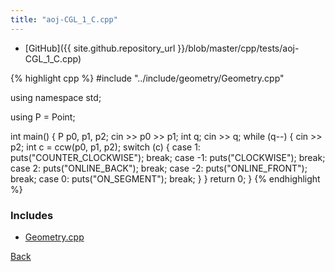 ```yaml
---
title: "aoj-CGL_1_C.cpp"
---
```


- [GitHub]({{ site.github.repository_url }}/blob/master/cpp/tests/aoj-CGL_1_C.cpp)

{% highlight cpp %}
#include "../include/geometry/Geometry.cpp"

using namespace std;

using P = Point<float11>;

int main() {
  P p0, p1, p2;
  cin >> p0 >> p1;
  int q;
  cin >> q;
  while (q--) {
    cin >> p2;
    int c = ccw(p0, p1, p2);
    switch (c) {
    case 1: puts("COUNTER_CLOCKWISE"); break;
    case -1: puts("CLOCKWISE"); break;
    case 2: puts("ONLINE_BACK"); break;
    case -2: puts("ONLINE_FRONT"); break;
    case 0: puts("ON_SEGMENT"); break;
    }
  }
  return 0;
}
{% endhighlight %}

### Includes

- [Geometry.cpp](../include/geometry/Geometry)

[Back](..)
